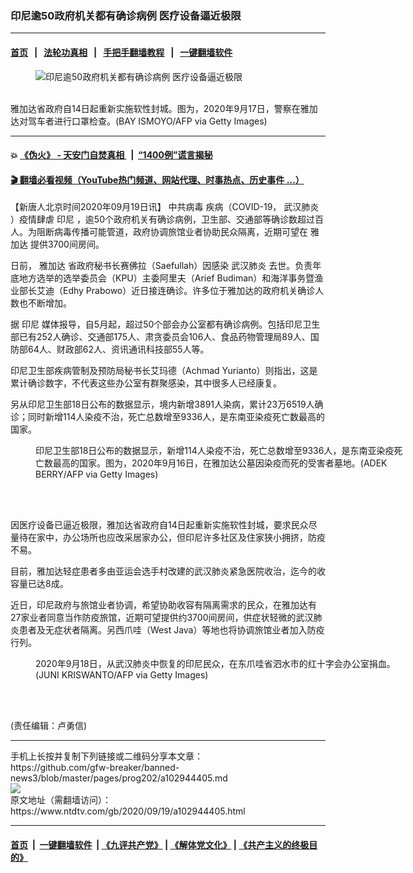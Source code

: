 ### 印尼逾50政府机关都有确诊病例 医疗设备逼近极限
------------------------

#### [首页](https://github.com/gfw-breaker/banned-news3/blob/master/README.md) &nbsp;&nbsp;|&nbsp;&nbsp; [法轮功真相](https://github.com/begood0513/basic/blob/master/README.md)  &nbsp;&nbsp;|&nbsp;&nbsp; [手把手翻墙教程](https://github.com/gfw-breaker/guides/wiki)  &nbsp;&nbsp;|&nbsp;&nbsp; [一键翻墙软件](https://github.com/gfw-breaker/nogfw/blob/master/README.md)  



<div><div class="featured_image">
 <figure>
  <img alt="印尼逾50政府机关都有确诊病例 医疗设备逼近极限" src="https://i.ntdtv.com/assets/uploads/2020/09/GettyImages-1228553269-800x450.jpg"/>
 </figure><br/>
 <span class="caption">
  雅加达省政府自14日起重新实施软性封城。图为，2020年9月17日，警察在雅加达对驾车者进行口罩检查。(BAY ISMOYO/AFP via Getty Images)
 </span>
</div>
</div><hr/>

#### 💥 [《伪火》 - 天安门自焚真相 ](http://158.247.195.190:10000/videos/blog/weihuo.html)&nbsp; |&nbsp; [“1400例”谎言揭秘  ](http://158.247.195.190:10000/videos/blog/jiexi1400.html)

#### [ 🎬  翻墙必看视频（YouTube热门频道、网站代理、时事热点、历史事件 ...）](https://github.com/gfw-breaker/links/blob/master/banned.md)

<div><div class="post_content" itemprop="articleBody">
 <p>
  【新唐人北京时间2020年09月19日讯】
  <ok href="https://www.ntdtv.com/gb/中共病毒.htm">
   中共病毒
  </ok>
  疾病（COVID-19，
  <ok href="https://www.ntdtv.com/gb/武汉肺炎.htm">
   武汉肺炎
  </ok>
  ）疫情肆虐
  <ok href="https://www.ntdtv.com/gb/印尼.htm">
   印尼
  </ok>
  ，逾50个政府机关有确诊病例，卫生部、交通部等确诊数超过百人。为阻断病毒传播可能管道，政府协调旅馆业者协助民众隔离，近期可望在
  <ok href="https://www.ntdtv.com/gb/雅加达.htm">
   雅加达
  </ok>
  提供3700间房间。
 </p>
 <p>
  日前，
  <ok href="https://www.ntdtv.com/gb/雅加达.htm">
   雅加达
  </ok>
  省政府秘书长赛佛拉（Saefullah）因感染
  <ok href="https://www.ntdtv.com/gb/武汉肺炎.htm">
   武汉肺炎
  </ok>
  去世。负责年底地方选举的选举委员会（KPU）主委阿里夫（Arief Budiman）和海洋事务暨渔业部长艾迪（Edhy Prabowo）近日接连确诊。许多位于雅加达的政府机关确诊人数也不断增加。
 </p>
 <p>
  据
  <ok href="https://www.ntdtv.com/gb/印尼.htm">
   印尼
  </ok>
  媒体报导，自5月起，超过50个部会办公室都有确诊病例。包括印尼卫生部已有252人确诊、交通部175人、肃贪委员会106人、食品药物管理局89人、国防部64人、财政部62人、资讯通讯科技部55人等。
 </p>
 <p>
  印尼卫生部疾病管制及预防局秘书长艾玛德（Achmad Yurianto）则指出，这是累计确诊数字，不代表这些办公室有群聚感染，其中很多人已经康复。
 </p>
 <p>
  另从印尼卫生部18日公布的数据显示，境内新增3891人染病，累计23万6519人确诊；同时新增114人染疫不治，死亡总数增至9336人，是东南亚染疫死亡数最高的国家。
 </p>
 <figure class="wp-caption alignnone" id="attachment_102944434" style="width: 600px">
  <img alt="" class="size-medium wp-image-102944434" src="https://i.ntdtv.com/assets/uploads/2020/09/GettyImages-1228552912-600x400.jpg">
   <br/><figcaption class="wp-caption-text">
    印尼卫生部18日公布的数据显示，新增114人染疫不治，死亡总数增至9336人，是东南亚染疫死亡数最高的国家。图为，2020年9月16日，在雅加达公墓因染疫而死的受害者墓地。(ADEK BERRY/AFP via Getty Images)
   </figcaption><br/>
  </img>
 </figure><br/>
 <p>
  因医疗设备已逼近极限，雅加达省政府自14日起重新实施软性封城，要求民众尽量待在家中，办公场所也应改采居家办公，但印尼许多社区及住家狭小拥挤，防疫不易。
 </p>
 <p>
  目前，雅加达轻症患者多由亚运会选手村改建的武汉肺炎紧急医院收治，迄今的收容量已达8成。
 </p>
 <p>
  近日，印尼政府与旅馆业者协调，希望协助收容有隔离需求的民众，在雅加达有27家业者同意当作防疫旅馆，近期可望提供约3700间房间，供症状轻微的武汉肺炎患者及无症状者隔离。另西爪哇（West Java）等地也将协调旅馆业者加入防疫行列。
 </p>
 <figure class="wp-caption alignnone" id="attachment_102944429" style="width: 600px">
  <img alt="" class="size-medium wp-image-102944429" src="https://i.ntdtv.com/assets/uploads/2020/09/GettyImages-1228572078-600x400.jpg">
   <br/><figcaption class="wp-caption-text">
    2020年9月18日，从武汉肺炎中恢复的印尼民众，在东爪哇省泗水市的红十字会办公室捐血。(JUNI KRISWANTO/AFP via Getty Images)
   </figcaption><br/>
  </img>
 </figure><br/>
 <p>
  (责任编辑：卢勇信)
 </p>
 <div class="single_ad">
 </div>
</div>
</div>
<hr/>
手机上长按并复制下列链接或二维码分享本文章：<br/>
https://github.com/gfw-breaker/banned-news3/blob/master/pages/prog202/a102944405.md <br/>
<a href='https://github.com/gfw-breaker/banned-news3/blob/master/pages/prog202/a102944405.md'><img src='https://github.com/gfw-breaker/banned-news3/blob/master/pages/prog202/a102944405.md.png'/></a> <br/>
原文地址（需翻墙访问）：https://www.ntdtv.com/gb/2020/09/19/a102944405.html


------------------------
#### [首页](https://github.com/gfw-breaker/banned-news3/blob/master/README.md) &nbsp;|&nbsp; [一键翻墙软件](https://github.com/gfw-breaker/nogfw/blob/master/README.md) &nbsp;| [《九评共产党》](https://github.com/gfw-breaker/9ping.md/blob/master/README.md#九评之一评共产党是什么) | [《解体党文化》](https://github.com/gfw-breaker/jtdwh.md/blob/master/README.md) | [《共产主义的终极目的》](https://github.com/gfw-breaker/gczydzjmd.md/blob/master/README.md)


<img src='http://gfw-breaker.win/banned-news3/pages/prog202/a102944405.md' width='0px' height='0px'/>